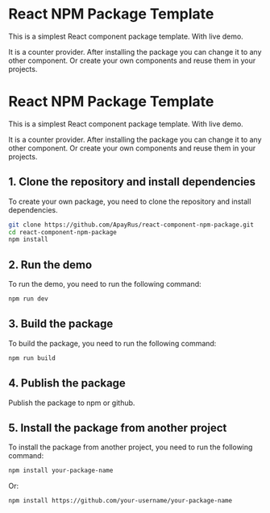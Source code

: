 # React NPM Package Template

This is a simplest React component package template. With live demo.

It is a counter provider. After installing the package you can change it to any other component. Or create your own components and reuse them in your projects.

# React NPM Package Template

This is a simplest React component package template. With live demo.

It is a counter provider. After installing the package you can change it to any other component. Or create your own components and reuse them in your projects.

## 1. Clone the repository and install dependencies

To create your own package, you need to clone the repository and install dependencies.

```bash
git clone https://github.com/ApayRus/react-component-npm-package.git
cd react-component-npm-package
npm install
```

## 2. Run the demo

To run the demo, you need to run the following command:

```bash
npm run dev
```

## 3. Build the package

To build the package, you need to run the following command:

```bash
npm run build
```

## 4. Publish the package

Publish the package to npm or github.

## 5. Install the package from another project

To install the package from another project, you need to run the following command:

```bash
npm install your-package-name
```

Or:

```bash
npm install https://github.com/your-username/your-package-name
```

